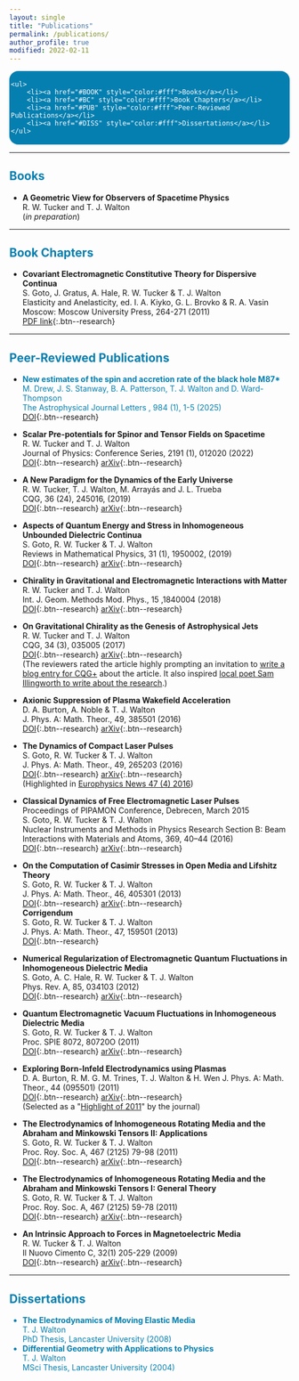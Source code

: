 ```yaml
---
layout: single
title: "Publications"
permalink: /publications/
author_profile: true
modified: 2022-02-11
---
```


<style>
.toc--style {
    margin: 0em 0em;
    padding: 0.2em;
    color: #fff;
    text-indent: initial;
    background-color: rgb(5,127,176);
    border-radius: 16px;
    box-shadow: 0 1px 1px rgba(59,156,186,0.25);
}

ol li {
  padding: 10px;
}
</style>

<div class="toc--style">

	<ul>
		<li><a href="#BOOK" style="color:#fff">Books</a></li>
		<li><a href="#BC" style="color:#fff">Book Chapters</a></li>
		<li><a href="#PUB" style="color:#fff">Peer-Reviewed Publications</a></li>
		<li><a href="#DISS" style="color:#fff">Dissertations</a></li>
	</ul>
	
</div>	


---

## <a name="BOOK" style="color: rgb(5,127,176);">Books</a>
* **A Geometric View for Observers of Spacetime Physics**  
R. W. Tucker and T. J. Walton  
(*in preparation*) 

---

## <a name="BC" style="color: rgb(5,127,176);">Book Chapters</a>
* **Covariant Electromagnetic Constitutive Theory for Dispersive Continua**   
S. Goto, J. Gratus, A. Hale, R. W. Tucker & T. J. Walton  
Elasticity and Anelasticity, ed. I. A. Kiyko, G. L. Brovko & R. A. Vasin  
Moscow: Moscow University Press, 264-271 (2011)  
[PDF link](http://vuz.exponenta.ru/PDF/DNLD/UprandNeupr.pdf){:.btn--research}

--- 

## <a name="PUB" style="color: rgb(5,127,176);">Peer-Reviewed Publications
* **New estimates of the spin and accretion rate of the black hole M87\***  
M. Drew, J. S. Stanway, B. A. Patterson, T. J. Walton and D. Ward-Thompson  
The Astrophysical Journal Letters , 984 (1), 1-5 (2025)  
[DOI](https://doi.org/10.3847/2041-8213/adc90e){:.btn--research}  
* **Scalar Pre-potentials for Spinor and Tensor Fields on Spacetime**  
R. W. Tucker and T. J. Walton  
Journal of Physics: Conference Series, 2191 (1), 012020 (2022)  
[DOI](https://doi.org/10.1088/1742-6596/2191/1/012020){:.btn--research} 
[arXiv](https://arxiv.org/abs/2109.07475){:.btn--research} 
* **A New Paradigm for the Dynamics of the Early Universe**  
R. W. Tucker, T. J. Walton, M. Arrayás and J. L. Trueba  
CQG, 36 (24), 245016, (2019)  
[DOI](https://doi.org/10.1088/1361-6382/ab4ecc){:.btn--research}
[arXiv](https://arxiv.org/abs/1911.00494){:.btn--research}
* **Aspects of Quantum Energy and Stress in Inhomogeneous Unbounded Dielectric Continua**  
S. Goto, R. W. Tucker & T. J. Walton  
Reviews in Mathematical Physics, 31 (1), 1950002, (2019)  
[DOI](https://doi.org/10.1142/S0129055X19500028){:.btn--research}
[arXiv](https://arxiv.org/abs/1402.6582){:.btn--research}
* **Chirality in Gravitational and Electromagnetic Interactions with Matter**  
R. W. Tucker and T. J. Walton  
Int. J. Geom. Methods Mod. Phys., 15 ,1840004 (2018)  
[DOI](https://doi.org/10.1142/S0219887818400042){:.btn--research}
[arXiv](https://arxiv.org/abs/1805.08825){:.btn--research}
* **On Gravitational Chirality as the Genesis of Astrophysical Jets**  
R. W. Tucker and T. J. Walton  
CQG, 34 (3), 035005 (2017)  
[DOI](https://doi.org/10.1088/1361-6382/aa5325){:.btn--research}
[arXiv](https://arxiv.org/abs/1609.07322){:.btn--research}  
(The reviewers rated the article highly prompting an invitation to [write a blog entry for CQG+](https://cqgplus.com/2017/02/13/pulsed-gravitational-waves/) about the article. It also inspired [local poet Sam Illingworth to write about the research](https://thepoetryofscience.scienceblog.com/457/the-skies-perpetually-revolve-in-vain/).)
* **Axionic Suppression of Plasma Wakefield Acceleration**  
D. A. Burton, A. Noble & T. J. Walton  
J. Phys. A: Math. Theor., 49, 385501 (2016)  
[DOI](https://doi.org/10.1088/1751-8113/49/38/385501){:.btn--research}
[arXiv](https://arxiv.org/abs/1507.08858){:.btn--research}
* **The Dynamics of Compact Laser Pulses**  
S. Goto, R. W. Tucker & T. J. Walton  
J. Phys. A: Math. Theor., 49, 265203 (2016)  
[DOI](https://doi.org/10.1088/1751-8113/49/26/265203){:.btn--research}
[arXiv](https://arxiv.org/abs/1501.07753){:.btn--research}  
(Highlighted in [Europhysics News 47 (4) 2016](https://www.europhysicsnews.org/articles/epn/pdf/2016/04/epn2016-47-4.pdf))

* **Classical Dynamics of Free Electromagnetic Laser Pulses**  
Proceedings of PIPAMON Conference, Debrecen, March 2015  
S. Goto, R. W. Tucker & T. J. Walton  
Nuclear Instruments and Methods in Physics Research Section B: Beam Interactions with Materials and Atoms, 369, 40–44 (2016)  
[DOI](https://doi.org/10.1016/j.nimb.2015.10.002){:.btn--research}
[arXiv](https://arxiv.org/abs/1508.05191){:.btn--research}
* **On the Computation of Casimir Stresses in Open Media and Lifshitz Theory**  
S. Goto, R. W. Tucker & T. J. Walton  
J. Phys. A: Math. Theor., 46, 405301 (2013)  
[DOI](https://doi.org/10.1088/1751-8113/46/40/405301){:.btn--research}
[arXiv](https://arxiv.org/abs/1308.2884){:.btn--research}  
**Corrigendum**  
S. Goto, R. W. Tucker & T. J. Walton  
J. Phys. A: Math. Theor., 47, 159501 (2013)  
[DOI](https://doi.org/10.1088/1751-8113/47/15/159501){:.btn--research}
* **Numerical Regularization of Electromagnetic Quantum Fluctuations in Inhomogeneous Dielectric Media**  
S. Goto, A. C. Hale, R. W. Tucker & T. J. Walton  
Phys. Rev. A, 85, 034103 (2012)  
[DOI](https://doi.org/10.1103/PhysRevA.85.034103){:.btn--research}
[arXiv](https://arxiv.org/abs/1201.1160){:.btn--research}
* **Quantum Electromagnetic Vacuum Fluctuations in Inhomogeneous Dielectric Media**  
S. Goto, R. W. Tucker & T. J. Walton  
Proc. SPIE 8072, 80720O (2011)  
[DOI](https://doi.org/10.1117/12.886255){:.btn--research}
[arXiv](https://arxiv.org/abs/1107.1521){:.btn--research}
* **Exploring Born-Infeld Electrodynamics using Plasmas**  
D. A. Burton, R. M. G. M. Trines, T. J. Walton & H. Wen
J. Phys. A: Math. Theor., 44 (095501) (2011)  
[DOI](https://doi.org/10.1088/1751-8113/44/9/095501){:.btn--research}
[arXiv](https://arxiv.org/abs/1006.2246){:.btn--research}  
(Selected as a "[Highlight of 2011](https://iopscience.iop.org/journal/1751-8121/page/Highlights%20of%202011)" by the journal)
* **The Electrodynamics of Inhomogeneous Rotating Media and the Abraham and Minkowski Tensors II: Applications**  
S. Goto, R. W. Tucker & T. J. Walton  
Proc. Roy. Soc. A, 467 (2125) 79-98 (2011)  
[DOI](https://doi.org/10.1098/rspa.2010.0111){:.btn--research}
[arXiv](https://arxiv.org/abs/1003.1642){:.btn--research}
* **The Electrodynamics of Inhomogeneous Rotating Media and the Abraham and Minkowski Tensors I: General Theory**  
S. Goto, R. W. Tucker & T. J. Walton  
Proc. Roy. Soc. A, 467 (2125) 59-78 (2011)  
[DOI](https://doi.org/10.1098/rspa.2010.0110){:.btn--research}
[arXiv](https://arxiv.org/abs/1003.1637){:.btn--research}
* **An Intrinsic Approach to Forces in Magnetoelectric Media**  
R. W. Tucker & T. J. Walton  
Il Nuovo Cimento C, 32(1) 205-229 (2009)  
[DOI](http://dx.doi.org/10.1393/ncc/i2009-10342-7){:.btn--research}
[arXiv](https://arxiv.org/abs/0811.4394){:.btn--research}

--- 

## <a name="DISS" style="color: rgb(5,127,176);">Dissertations

* **The Electrodynamics of Moving Elastic Media**  
T. J. Walton  
PhD Thesis, Lancaster University (2008)  
* **Differential Geometry with Applications to Physics**  
T. J. Walton  
MSci Thesis, Lancaster University (2004)


